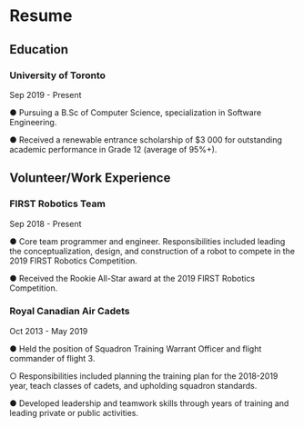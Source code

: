 <html>
<style>
  h1 {text-alisn: centre;}
</style>

<body>

  <h1>Resume</h1>

  <h2> Education </h2>

  <h3>University of Toronto</h3>
  <p> Sep 2019 - Present </p>
  <p> ● Pursuing a B.Sc of Computer Science, specialization in Software Engineering. </p>
  <p> ● Received a renewable entrance scholarship of $3 000 for outstanding academic
    performance in Grade 12 (average of 95%+). </p>
  
  <h2> Volunteer/Work Experience </h2>
  
  <h3> FIRST Robotics Team </h3>
  <p> Sep 2018 - Present </p>
  <p> ● Core team programmer and engineer. Responsibilities included leading the 
    conceptualization, design, and construction of a robot to compete in the 2019 
    FIRST Robotics Competition.</p>
  <p> ● Received the Rookie All-Star award at the 2019 FIRST Robotics Competition. </p>
  
  <h3> Royal Canadian Air Cadets </h3>
  <p> Oct 2013 - May 2019 </p>
  <p> ● Held the position of Squadron Training Warrant Officer and flight commander of flight 3. </p>
  <p>   ○ Responsibilities included planning the training plan for the 2018-2019 year, teach
          classes of cadets, and upholding squadron standards.</p>
  <p> ● Developed leadership and teamwork skills through years of training and leading private or
        public activities. </p>


</body>

</html>
